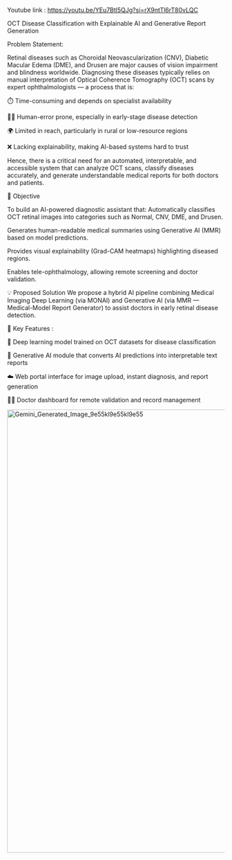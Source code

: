 Youtube link : https://youtu.be/YEu7Btl5QJg?si=rX9ntTl6rT80vLQC

OCT Disease Classification with Explainable AI and Generative Report Generation

Problem Statement:

Retinal diseases such as Choroidal Neovascularization (CNV), Diabetic Macular Edema (DME), and Drusen are major causes of vision impairment and blindness worldwide.
Diagnosing these diseases typically relies on manual interpretation of Optical Coherence Tomography (OCT) scans by expert ophthalmologists — a process that is:

⏱️ Time-consuming and depends on specialist availability

🧍‍♂️ Human-error prone, especially in early-stage disease detection

🌍 Limited in reach, particularly in rural or low-resource regions

❌ Lacking explainability, making AI-based systems hard to trust

Hence, there is a critical need for an automated, interpretable, and accessible system that can analyze OCT scans, classify diseases accurately, and generate understandable medical reports for both doctors and patients.

🎯 Objective

To build an AI-powered diagnostic assistant that:
Automatically classifies OCT retinal images into categories such as Normal, CNV, DME, and Drusen.

Generates human-readable medical summaries using Generative AI (MMR) based on model predictions.

Provides visual explainability (Grad-CAM heatmaps) highlighting diseased regions.

Enables tele-ophthalmology, allowing remote screening and doctor validation.


💡 Proposed Solution
We propose a hybrid AI pipeline combining Medical Imaging Deep Learning (via MONAI) and Generative AI (via MMR — Medical-Model Report Generator) to assist doctors in early retinal disease detection.

🔹 Key Features :

🧬 Deep learning model trained on OCT datasets for disease classification

💬 Generative AI module that converts AI predictions into interpretable text reports

☁️ Web portal interface for image upload, instant diagnosis, and report generation

🧑‍⚕️ Doctor dashboard for remote validation and record management

<img width="1024" height="1024" alt="Gemini_Generated_Image_9e55kl9e55kl9e55" src="https://github.com/user-attachments/assets/eb53af61-a430-4cb4-ae44-806f8ae265e0" />


